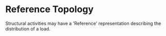 Reference Topology
==================

Structural activities may have a 'Reference' representation describing the distribution of a load.
